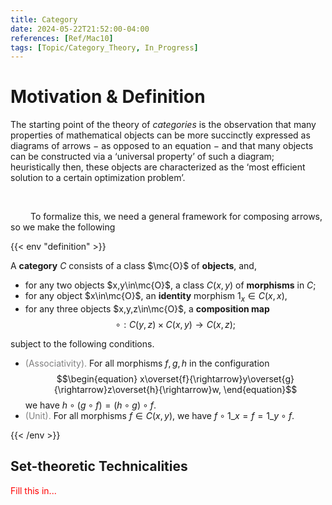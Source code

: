 ```yaml
---
title: Category
date: 2024-05-22T21:52:00-04:00
references: [Ref/Mac10]
tags: [Topic/Category_Theory, In_Progress]
---
```


# Motivation & Definition

The starting point of the theory of *categories* is the observation that many properties of mathematical objects can be more succinctly expressed as diagrams of arrows $-$ as opposed to an equation $-$ and that many objects can be constructed via a ‘universal property’ of such a diagram; heuristically then, these objects are characterized as the ‘most efficient solution to a certain optimization problem’.

<br>

&emsp;&emsp; To formalize this, we need a general framework for composing arrows, so we make the following

{{< env "definition" >}}

A **category** $C$ consists of a class $\mc{O}$ of **objects**, and,
* for any two objects $x,y\in\mc{O}$, a class $C(x,y)$ of **morphisms** in $C$;
* for any object $x\in\mc{O}$, an **identity** morphism $1_x\in C(x,x)$,
* for any three objects $x,y,z\in\mc{O}$, a **composition map**
$$\begin{equation}
    \circ:C(y,z)\times C(x,y)\to C(x,z);
\end{equation}$$

subject to the following conditions.
* <span style="color:gray">(Associativity).</span> For all morphisms $f,g,h$ in the configuration
$$\begin{equation}
    x\overset{f}{\rightarrow}y\overset{g}{\rightarrow}z\overset{h}{\rightarrow}w,
\end{equation}$$
we have $h\circ(g\circ f)=(h\circ g)\circ f$.
* <span style="color:gray">(Unit).</span> For all morphisms $f\in C(x,y)$, we have $f\circ1\_x=f=1\_y\circ f$.

{{< /env >}}

## Set-theoretic Technicalities

<span style="color:red">Fill this in...</span>
